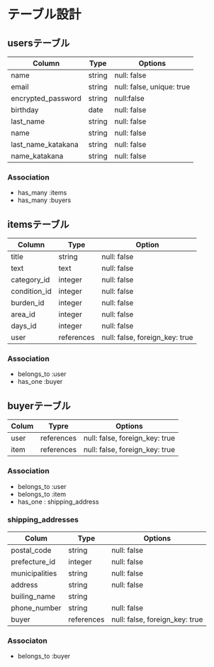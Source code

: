 # テーブル設計
## usersテーブル
|Column                     | Type |Options     |
|---------------------------- | -------- | ------------- |
| name                      | string | null: false |
| email                       | string | null: false, unique: true |
| encrypted_password | string | null:false |
| birthday                  | date | null: false |
| last_name                 | string | null: false |
| name                       | string | null: false|
| last_name_katakana | string | null: false |
| name_katakana       | string | null: false |
### Association
 - has_many :items
 - has_many :buyers


## itemsテーブル
| Column    | Type          | Option                               |
| ------------- | --------------- | ------------------------------------ |
| title         | string           | null: false                           |
| text        | text            | null: false                           |
| category_id | integer       | null: false                           |
| condition_id | integer        | null: false                           |
| burden_id     | integer        |null: false                         |
| area_id         | integer        |null: false                        |
| days_id         | integer        | null: false                    |
| user        | references |null: false, foreign_key: true |


### Association
 - belongs_to :user
 -  has_one :buyer

 ## buyerテーブル
| Colum | Typre         | Options                           |
| --------- | ------------- | ------------------------------------ |
| user    | references | null: false, foreign_key: true |
| item    | references | null: false, foreign_key: true |
 ### Association
 - belongs_to :user
 - belongs_to :item
 - has_one : shipping_address
 ### shipping_addresses
 | Colum              | Type        | Options                               |
 | --------------------- | ------------- | -------------------------------------- |
 | postal_code      | string    | null: false                              |
 | prefecture_id   | integer        | null: false                            |
 | municipalities   | string        | null: false                              |
 | address           | string        | null: false                              |
 | builing_name    | string        |                                        |
 | phone_number | string        | null: false                            |
 | buyer               | references | null: false, foreign_key: true | 
### Associaton
- belongs_to :buyer


